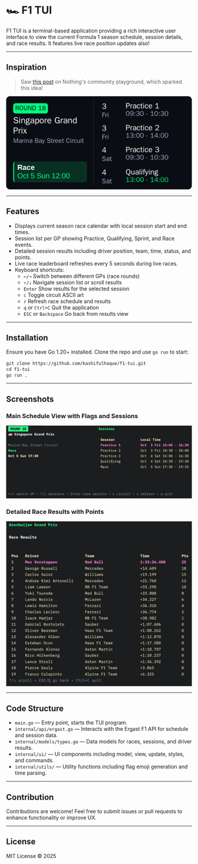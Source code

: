 # 🏎️ **F1 TUI**

F1 TUI is a terminal-based application providing a rich interactive user interface to view the current Formula 1 season schedule, session details, and race results. It features live race position updates also!

---

## Inspiration
> Saw [this post](https://playground.nothing.tech/detail/app/cwa3GQYwpgSbVF3j) on Nothing's community playground, which sparked this idea!

![](./assets/widget.png)

---

## Features

- Displays current season race calendar with local session start and end times.
- Session list per GP showing Practice, Qualifying, Sprint, and Race events.
- Detailed session results including driver position, team, time, status, and points.
- Live race leaderboard refreshes every 5 seconds during live races.
- Keyboard shortcuts:
  - `←/→` Switch between different GPs (race rounds)
  - `↑/↓` Navigate session list or scroll results
  - `Enter` Show results for the selected session
  - `c` Toggle circuit ASCII art
  - `r` Refresh race schedule and results
  - `q` or `Ctrl+C` Quit the application
  - `ESC` or `Backspace` Go back from results view

---

## Installation

Ensure you have Go 1.20+ installed. Clone the repo and use `go run` to start:

```
git clone https://github.com/kashifulhaque/f1-tui.git
cd f1-tui
go run .
```

---

## Screenshots

### Main Schedule View with Flags and Sessions

![Schedule View](./assets/screenshots/schedule_view.png)

### Detailed Race Results with Points

![Race Results](./assets/screenshots/race_results.png)

---

## Code Structure

- `main.go` — Entry point, starts the TUI program.
- `internal/api/ergast.go` — Interacts with the Ergast F1 API for schedule and session data.
- `internal/models/types.go` — Data models for races, sessions, and driver results.
- `internal/ui/` — UI components including model, view, update, styles, and commands.
- `internal/utils/` — Utility functions including flag emoji generation and time parsing.

---

## Contribution

Contributions are welcome! Feel free to submit issues or pull requests to enhance functionality or improve UX.

---

## License

MIT License © 2025
